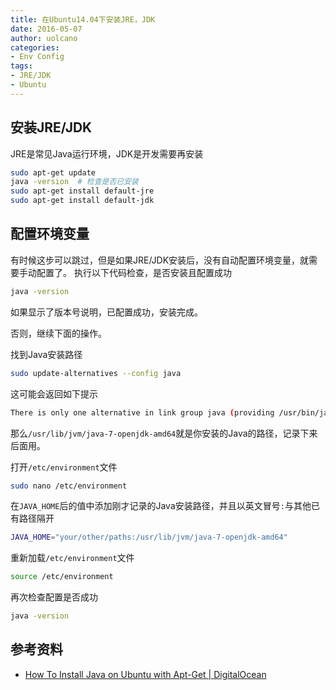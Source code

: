 ```yaml
---
title: 在Ubuntu14.04下安装JRE，JDK
date: 2016-05-07
author: uolcano
categories:
- Env Config
tags:
- JRE/JDK
- Ubuntu
---
```


## 安装JRE/JDK
JRE是常见Java运行环境，JDK是开发需要再安装

```bash
sudo apt-get update
java -version  # 检查是否已安装
sudo apt-get install default-jre
sudo apt-get install default-jdk
```

## 配置环境变量
有时候这步可以跳过，但是如果JRE/JDK安装后，没有自动配置环境变量，就需要手动配置了。
执行以下代码检查，是否安装且配置成功

```bash
java -version
```

如果显示了版本号说明，已配置成功，安装完成。

否则，继续下面的操作。

找到Java安装路径

```bash
sudo update-alternatives --config java
```

这可能会返回如下提示

```bash
There is only one alternative in link group java (providing /usr/bin/java): /usr/lib/jvm/java-7-openjdk-amd64/jre/bin/java
```

那么`/usr/lib/jvm/java-7-openjdk-amd64`就是你安装的Java的路径，记录下来后面用。

打开`/etc/environment`文件

```bash
sudo nano /etc/environment
```

在`JAVA_HOME`后的值中添加刚才记录的Java安装路径，并且以英文冒号`:`与其他已有路径隔开

```bash
JAVA_HOME="your/other/paths:/usr/lib/jvm/java-7-openjdk-amd64"
```

重新加载`/etc/environment`文件

```bash
source /etc/environment
```

再次检查配置是否成功

```bash
java -version
```

## 参考资料
- [How To Install Java on Ubuntu with Apt-Get | DigitalOcean](https://www.digitalocean.com/community/tutorials/how-to-install-java-on-ubuntu-with-apt-get)